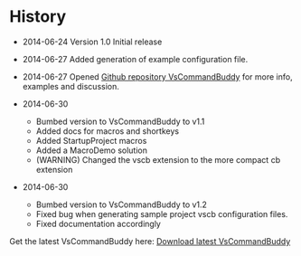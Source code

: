# History
- 2014-06-24 Version 1.0 Initial release
- 2014-06-27 Added generation of example configuration file.
- 2014-06-27 Opened [Github repository VsCommandBuddy]("/README.md") for more info, examples and discussion.

- 2014-06-30 
	* Bumbed version to VsCommandBuddy to v1.1
	* Added docs for macros and shortkeys
	* Added StartupProject macros
	* Added a MacroDemo solution
	* (WARNING) Changed the vscb extension to the more compact cb extension
- 2014-06-30 
	* Bumbed version to VsCommandBuddy to v1.2
	* Fixed bug when generating sample project vscb configuration files.
	* Fixed documentation accordingly

Get the latest VsCommandBuddy here: [Download latest VsCommandBuddy](http://visualstudiogallery.msdn.microsoft.com/f5da988e-2ec1-4061-a569-46d09733c668)

